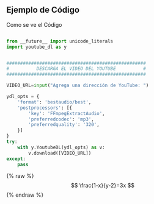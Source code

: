## Ejemplo de Código

Como se ve el Código

```python

from __future__ import unicode_literals
import youtube_dl as y


###################################################
#          DESCARGA EL VIDEO DEL YOUTUBE          #
###################################################

VIDEO_URL=input("Agrega una dirección de YouTube: ")

ydl_opts = {
    'format': 'bestaudio/best',
    'postprocessors': [{
        'key': 'FFmpegExtractAudio',
        'preferredcodec': 'mp3',
        'preferredquality': '320',
    }]
}
try:
    with y.YoutubeDL(ydl_opts) as v:
        v.download([VIDEO_URL])
except:
    pass

```
 {% raw %}
$$ \frac{1-x}{y-2}=3x $$
 {% endraw %}
